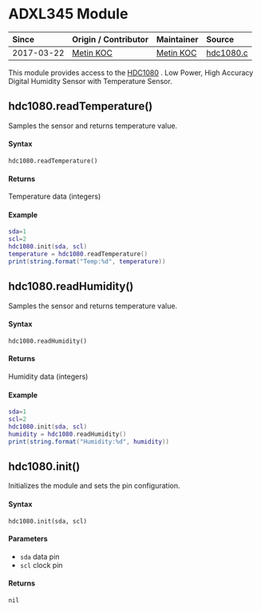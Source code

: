 # ADXL345 Module
| Since  | Origin / Contributor  | Maintainer  | Source  |
| :----- | :-------------------- | :---------- | :------ |
| 2017-03-22 | [Metin KOC](https://github.com/saucompeng) | [Metin KOC](https://github.com/saucompeng) | [hdc1080.c](../../../app/modules/hdc1080.c)|


This module provides access to the [HDC1080](http://www.ti.com/product/HDC1080) . Low Power, High Accuracy Digital Humidity Sensor with Temperature Sensor.

## hdc1080.readTemperature()
Samples the sensor and returns temperature value.

#### Syntax
`hdc1080.readTemperature()`

#### Returns
Temperature data (integers)

#### Example
```lua
sda=1
scl=2
hdc1080.init(sda, scl)
temperature = hdc1080.readTemperature()
print(string.format("Temp:%d", temperature))
```

## hdc1080.readHumidity()
Samples the sensor and returns temperature value.

#### Syntax
`hdc1080.readHumidity()`

#### Returns
Humidity data (integers)

#### Example
```lua
sda=1
scl=2
hdc1080.init(sda, scl)
humidity = hdc1080.readHumidity()
print(string.format("Humidity:%d", humidity))
```

## hdc1080.init()
Initializes the module and sets the pin configuration.

#### Syntax
`hdc1080.init(sda, scl)`

#### Parameters
- `sda` data pin
- `scl` clock pin

#### Returns
`nil`
